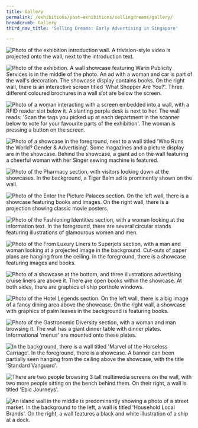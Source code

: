 ```yaml
---
title: Gallery
permalink: /exhibitions/past-exhibitions/sellingdreams/gallery/
breadcrumb: Gallery
third_nav_title: 'Selling Dreams: Early Advertising in Singapore'

---
```



![Photo of the exhibition introduction wall. A trivision-style video is projected onto the wall, next to the introduction text.](/images/event-images/sellingdreamsonsite/selling-dreams_gallery_1.jpg)

![Photo of the exhibition. A wall showcase featuring Warin Publicity Services is in the middle of the photo. An ad with a woman and car is part of the wall's decoration. The showcase display contains books. On the right wall, there is an interactive screen titled 'What Shopper Are You?'. Three different coloured brochures in a wall slot are below the screen.](/images/event-images/sellingdreamsonsite/selling-dreams_gallery_2.jpg)

![Photo of a woman interacting with a screen embedded into a wall, with a RFID reader slot below it. A slanting purple desk is next to her. The wall reads: 'Scan the tags you picked up at each department in the scanner below to vote for your favourite parts of the exhibition'. The woman is pressing a button on the screen.](/images/event-images/sellingdreamsonsite/selling-dreams_gallery_3.jpg)

![Photo of a showcase in the foreground, next to a wall titled 'Who Runs the World? Gender & Advertising'. Some magazines and a picture display are in the showcase. Behind the showcase, a giant ad on the wall featuring a cheerful woman with her Singer sewing machine is featured.](/images/event-images/sellingdreamsonsite/selling-dreams_gallery_4.jpg)

![Photo of the Pharmacy section, with visitors looking down at the showcases. In the background, a Tiger Balm ad is prominently shown on the wall.](/images/event-images/sellingdreamsonsite/selling-dreams_gallery_5.jpg)

![Photo of the Enter the Picture Palaces section. On the left wall, there is a showcase featuring books and images. On the right wall, there is a projection showing classic movie posters.](/images/event-images/sellingdreamsonsite/selling-dreams_gallery_6.jpg)

![Photo of the Fashioning Identities section, with a woman looking at the information text. In the foreground, there are several circular stands featuring illustrations of glamourous women and men.](/images/event-images/sellingdreamsonsite/selling-dreams_gallery_7.jpg)

![Photo of the From Luxury Liners to Superjets section, with a man and woman looking at a projected image in the background. Cut-outs of paper plans are hanging from the ceiling. In the foreground, there is a showcase featuring images and books.](/images/event-images/sellingdreamsonsite/selling-dreams_gallery_8.jpg)

![Photo of a showcase at the bottom, and three illustrations advertising cruise liners are above it. There are open books within the showcase. At both sides, there are graphics of ship porthole windows.](/images/event-images/sellingdreamsonsite/selling-dreams_gallery_9.jpg)

![Photo of the Hotel Legends section. On the left wall, there is a big image of a fancy dining area above the showcase. On the right wall, a showcase with graphics of palm leaves in the background is featuring books.](/images/event-images/sellingdreamsonsite/selling-dreams_gallery_10.jpg)

![Photo of the Gastronomic Diversity section, with a woman and man browsing it. The wall has a giant dinner table with dinner plates. Informational 'menus' are mounted onto these plates.](/images/event-images/sellingdreamsonsite/selling-dreams_gallery_11.jpg)

![In the background, there is a wall titled 'Marvel of the Horseless Carriage'. In the foreground, there is a showcase. A banner can been partially seen hanging from the ceiling above the showcase, with the title 'Standard Vanguard'.](/images/event-images/sellingdreamsonsite/selling-dreams_gallery_12.jpg)

![There are two people browsing 3 tall multimedia screens on the wall, with two more people sitting on the bench behind them. On their right, a wall is titled 'Epic Journeys'.](/images/event-images/sellingdreamsonsite/selling-dreams_gallery_13.jpg)

![An island wall in the middle is predominantly showing a photo of a street market. In the background to the left, a wall is titled 'Household Local Brands'. On the right, a wall features a black and white illustration of a ship at a dock.](/images/event-images/sellingdreamsonsite/selling-dreams_gallery_14.jpg)

